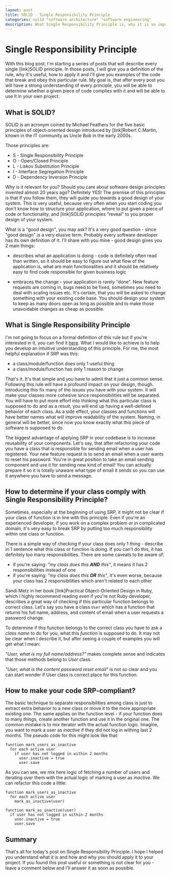 ```yaml
---
layout: post
title: SOLID - Single Responsibility Principle
categories: solid "software architecture" "software engineering"
description: What Single Responsibility Principle is, why it is so important and how to apply it
---
```


# Single Responsibility Principle

With this blog post, I'm starting a series of posts that will describe every single [link]SOLID principle. In those posts, I will give you a definition of the rule, why it's useful, how to apply it and I'll give you examples of the code that break and obey this particular rule. My goal is, that after every post you will have a strong understanding of every principle, you will be able to determine whether a given piece of code complies with it and will be able to use it in your own project.

## What is SOLID?

SOLID is an acronym coined by Michael Feathers for the five basic principles of object-oriented design introduced by [link]Robert C.Martin, known in the IT community as Uncle Bob in the early 2000s.

Those principles are:
* S - Single Responsibility Principle
* O - Open/Closed Principle
* L - Liskov Substitution Principle
* I - Interface Segregation Principle
* D - Dependency Inversion Principle

Why is it relevant for you? Should you care about software design principles invented almost 20 years ago? Definitely YES! The premise of this principles is that if you follow them, they will guide you towards a good design of your system. This is very useful, because very often when you start coding you don't know how to structure your application, where to put given a piece of code or functionality, and [link]SOLID principles "reveal" to you proper design of your system. 

What is a "good design", you may ask? It's a very good question - since "good design" is a very elusive term. Probably every software developer has its own definition of it. I'll share with you mine - good design gives you 2 main things:

* describes what an application is doing - code is definitely often read than written, so it should be easy to figure out what flow of the application is, what are main functionalities and it should be relatively easy to find code responsible for given business logic

* embraces the change - your application is rarely "done". New feature requests are coming in, bugs need to be fixed, sometimes you need to deal with scaling issues etc. It's certain, that you will be asked to change something with your existing code base. You should design your system to keep as many doors open as long as possible and to make those unavoidable changes as cheap as possible.

## What is Single Responsibility Principle

I'm not going to focus on a formal definition of this rule but if you're interested in it, you can find it [here](https://en.wikipedia.org/wiki/Single_responsibility_principle). What I would like to achieve is to help you develop an intuitive understanding of this principle. For me, the most helpful explanation if SRP was this:

* a class/module/function does only 1 useful thing
* a class/module/function has only 1 reason to change

That's it. It's that simple and you have to admit that it just a common sense. Following this rule will have a profound impact on your design, though. Introducing this fix many of the issues you have with your system. It will make your classes more cohesive since responsibilities will be separated. You will have to put more effort into thinking what this particular class is supposed to do and as a result, you will end up having a well-defined behavior of each class. As a side effect, your classes and functions will have better names what will improve readability of the system. Naming, in general will be better, since now you know exactly what this piece of software is supposed to do.

The biggest advantage of applying SRP in your codebase is to increase reusability of your components. Let's say, that after refactoring your code you have a class that is responsible for sending email when a user has registered. Your new feature request is to send an email when a user wants to reset his password. You're in great position to take an email sending component and use it for sending new kind of email! You can actually prepare it so it is totally unaware what type of email it sends so you can use it anywhere you have to send a message.

## How to determine if your class comply with Single Responsibility Principle?

Sometimes, especially at the beginning of using SRP, it might not be clear if your class of function is in line with this principle. Even if you're an experienced developer, if you work on a complex problem or in complicated domain, it's very easy to break SRP by putting too much responsibility within one class or function. 

There is a simple way of checking if your class does only 1 thing - describe in 1 sentence what this class or function is doing. If you can't do this, it has definitely too many responsibilities. There are some caveats to be aware of:

* if you're saying: _"my class does this **AND** this"_, it means it has 2 responsibilities instead of one 
* if you're saying: _"my class does this **OR** this"_, it's even worse, because your class has 2 responsibilities which aren't related to each other

Sandi Metz in her book [link]Practical Object-Oriented Design in Ruby, which I highly recommend reading even if you're not Ruby developer, describes a great way of checking if this particular function belongs to correct class. Let's say you have a class `User` which has a function that returns his full name, address, and content of email when a user requests a password change. 

To determine if this function belongs to the correct class you have to ask a _class name_ to do for you, what this _function_ is supposed to do. It may not be clear when I describe it, but after seeing a couple of examples you will get what I mean:

_"User, what is my full name/address?"_ makes complete sense and indicates that those methods belong to _User_ class.

_"User, what is the content password reset email"_ is not so clear and you can start wonder if User class is correct place for this function.

## How to make your code SRP-compliant?

The basic technique to separate responsibilities among class is just to extract extra behavior to a new class or move it to the more appropriate existing one. The same applies on the function level - if your function does to many things, create another function and use it in the original one.
The common mistake is to mix iterator with the actual function logic. Imagine, you want to mark a user as _inactive_ if they did not log in withing last 2 months. The pseudo code for this might look like that:

```
function mark_users_as_inactive
  for each active user
    if user has not logged in within 2 months
      user.inactive = true
      user.save
``` 

As you can see, we mix here logic of fetching a number of users and iterating over them with the actual logic of marking a user as _inactive_. We can refactor this code a little:

```
function mark_users_as_inactive
  for each active user
    mark_as_inactive(user)
      
function mark_as_inactive(user)
  if user has not logged in within 2 months
    user.inactive = true
    user.save
```

## Summary

That's all for today's post on Single Responsibility Principle. I hope I helped you understand what it is and how and why you should apply it to your project. If you found this post useful or something is not clear for you - leave a comment below and I'll answer it as soon as possible.
